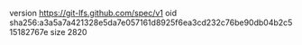 version https://git-lfs.github.com/spec/v1
oid sha256:a3a5a7a421328e5da7e057161d8925f6ea3cd232c76be90db04b2c515182767e
size 2820
